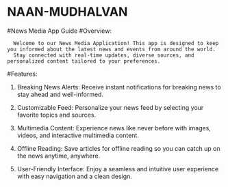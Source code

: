 # NAAN-MUDHALVAN
#News Media App Guide
#Overview:

      Welcome to our News Media Application! This app is designed to keep you informed about the latest news and events from around the world. 
      Stay connected with real-time updates, diverse sources, and personalized content tailored to your preferences.

#Features:
  1. Breaking News Alerts:
          Receive instant notifications for breaking news to stay ahead and well-informed.

  2. Customizable Feed:
          Personalize your news feed by selecting your favorite topics and sources.

  3. Multimedia Content:
          Experience news like never before with images, videos, and interactive multimedia content.

  4. Offline Reading:
          Save articles for offline reading so you can catch up on the news anytime, anywhere.

  5. User-Friendly Interface:
          Enjoy a seamless and intuitive user experience with easy navigation and a clean design.
  
